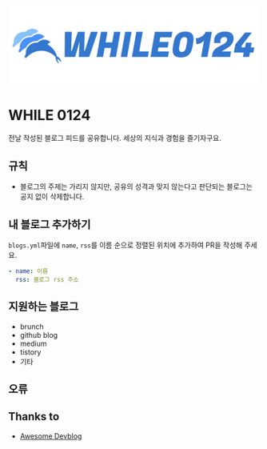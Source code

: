 <img src='/while0124-long.png'>

# WHILE 0124

전날 작성된 블로그 피드를 공유합니다. 세상의 지식과 경험을 즐기자구요.

## 규칙

- 블로그의 주제는 가리지 않지만, 공유의 성격과 맞지 않는다고 판단되는 블로그는 공지 없이 삭제합니다.

## 내 블로그 추가하기

`blogs.yml`파일에 `name`, `rss`를 이름 순으로 정렬된 위치에 추가하여 PR을 작성해 주세요. 

```yml
- name: 이름
  rss: 블로그 rss 주소
```

## 지원하는 블로그
- brunch
- github blog
- medium
- tistory
- 기타

## 오류

## Thanks to
- [Awesome Devblog](https://github.com/awesome-devblog/awesome-devblog)
